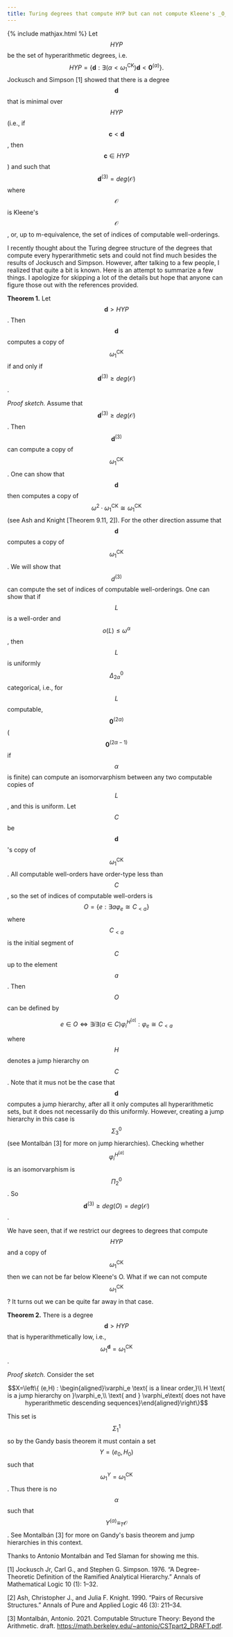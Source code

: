 ```yaml
---
title: Turing degrees that compute HYP but can not compute Kleene's _O_.
---
```

{% include mathjax.html %}
Let $$HYP$$ be the set of hyperarithmetic degrees, i.e. $$HYP=\{ \mathbf d:\exists (\alpha<\omega_1^{\mathrm{CK}}) \mathbf d< \mathbf 0^{(\alpha)}\}.$$
Jockusch and Simpson [1] showed that there is a degree $$\mathbf d$$ that is minimal over $$HYP$$ (i.e., if $$\mathbf c<\mathbf d$$, then $$\mathbf c\in HYP$$) and such that $$\mathbf d^{(3)}=deg(\mathcal O)$$ where $$\mathcal O$$ is Kleene's $$\mathcal O$$, or, up to m-equivalence, the set of indices of computable well-orderings.

I recently thought about the Turing degree structure of the degrees that compute every hyperarithmetic sets and could not find much besides the results of Jockusch and Simpson. However, after talking to a few people, I realized that quite a bit is known. Here is an attempt to summarize a few things. I apologize for skipping a lot of the details but hope that anyone can figure those out with the references provided.

__Theorem 1.__ Let $$\mathbf d> HYP$$. Then $$\mathbf d$$ computes a copy of $$\omega_1^{\mathrm{CK}}$$ if and only if $$\mathbf d^{(3)}\geq deg(\mathcal O)$$.

_Proof sketch._ Assume that $$\mathbf d^{(3)}\geq deg(\mathcal O)$$. Then $$\mathbf d^{(3)}$$ can compute a copy of $$\omega_1^{\mathrm{CK}}$$. One can show that $$\mathbf d$$ then computes a copy of $$\omega^2\cdot \omega_1^{\mathrm{CK}}\cong \omega_1^{\mathrm{CK}}$$ (see Ash and Knight [Theorem 9.11, 2]). For the other direction assume that $$\mathbf d$$ computes a copy of $$\omega_1^{\mathrm{CK}}$$. We will show that $$d^{(3)}$$ can compute the set of indices of computable well-orderings. One can show that if $$L$$ is a well-order and $$o(L)\leq \omega^{\alpha}$$, then $$L$$ is uniformly $$\Delta^0_{2\alpha}$$ categorical, i.e., for $$L$$ computable, $$\mathbf 0^{(2\alpha)}$$ ($$\mathbf 0^{(2\alpha-1)}$$ if $$\alpha$$ is finite) can compute an isomorvarphism between any two computable copies of $$L$$, and this is uniform. Let $$C$$ be $$\mathbf d$$'s copy of $$\omega_1^{\mathrm{CK}}$$. All computable well-orders have order-type less than $$C$$, so the set of indices of computable well-orders is $$O=\{e:\exists a \varphi_e \cong C_{<a}\}$$ where $$C_{<a}$$ is the initial segment of $$C$$ up to the element $$a$$. Then $$O$$ can be defined by

$$e\in O\Leftrightarrow \exists i\exists (a\in C) \varphi_i^{H^{[a]}}: \varphi_e \cong C_{< a}$$

where $$H$$ denotes a jump hierarchy on $$C$$. Note that it mus not be the case that $$\mathbf d$$ computes a jump hierarchy, after all it only computes all hyperarithmetic sets, but it does not necessarily do this uniformly. However, creating a jump hierarchy in this case is $$\Sigma^0_3$$ (see Montalbán [3] for more on jump hierarchies). Checking whether $$\varphi^{H^{[a]}}_i$$ is an isomorvarphism is $$\Pi^0_2$$. So $$\mathbf d^{(3)}\geq deg(O)=deg(\mathcal O)$$.


We have seen, that if we restrict our degrees to degrees that compute $$HYP$$ and a copy of $$\omega_1^{\mathrm{CK}}$$ then we can not be far below Kleene's O. What if we can not compute $$\omega_1^{\mathrm{CK}}$$? It turns out we can be quite far away in that case.

__Theorem 2.__ There is a degree $$\mathbf d>HYP$$ that is hyperarithmetically low, i.e., $$\omega_1^{\mathbf d}=\omega_1^{\mathrm{CK}}$$.

_Proof sketch._ Consider the set 

$$X=\left\{ (e,H) : \begin{aligned}\varphi_e \text{ is a linear order,}\\  H \text{ is a jump hierarchy on }\varphi_e,\\ \text{ and } \varphi_e\text{ does not have hyperarithmetic descending sequences}\end{aligned}\right\}$$

This set is $$\Sigma^1_1$$ so by the Gandy basis theorem it must contain a set $$Y=(e_0,H_0)$$ such that $$\omega_1^{Y}=\omega_1^{\mathrm{CK}}$$. Thus there is no $$\alpha$$ such that $$Y^{(\alpha)}\equiv_T \mathcal O$$. See Montalbán [3] for more on Gandy's basis theorem and jump hierarchies in this context.

Thanks to Antonio Montalbán and Ted Slaman for showing me this.

[1] Jockusch Jr, Carl G., and Stephen G. Simpson. 1976. “A Degree-Theoretic Definition of the Ramified Analytical Hierarchy.” Annals of Mathematical Logic 10 (1): 1–32.

[2] Ash, Christopher J., and Julia F. Knight. 1990. “Pairs of Recursive Structures.” Annals of Pure and Applied Logic 46 (3): 211–34.

[3] Montalbán, Antonio. 2021. Computable Structure Theory: Beyond the Arithmetic. draft. https://math.berkeley.edu/~antonio/CSTpart2_DRAFT.pdf.


